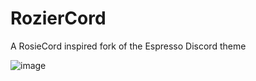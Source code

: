 # RozierCord
A RosieCord inspired fork of the Espresso Discord theme

![image](https://user-images.githubusercontent.com/76500838/230555150-836ca78f-fa4b-4d9b-82b4-cfc457e955fa.png)

